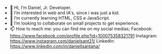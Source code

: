- 👋 Hi, I’m Daniel, Jr. Developer.
- 👀 I’m interested in web and IA's, since i was just a kid.
- 🌱 I’m currently learning HTML, CSS e JavaScript.
- 💞️ I’m looking to collaborate on small projects to get experience.
- 📫 How to reach me: you can find me on my social medias;
Facebook: https://www.facebook.com/profile.php?id=100075358321791
Instagram: https://www.instagram.com/danielsant21/
LinkedIn: https://www.linkedin.com/in/daniellsantana/

<!---
DanielSant21/DanielSant21 is a ✨ special ✨ repository because its `README.md` (this file) appears on your GitHub profile.
You can click the Preview link to take a look at your changes.
--->
